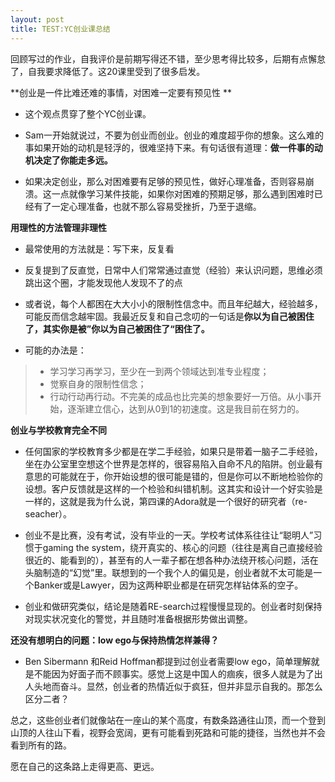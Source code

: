 ```yaml
---
layout: post
title: TEST:YC创业课总结
---
```


回顾写过的作业，自我评价是前期写得还不错，至少思考得比较多，后期有点懈怠了，自我要求降低了。这20课里受到了很多启发。

**创业是一件比难还难的事情，对困难一定要有预见性 **

* 这个观点贯穿了整个YC创业课。

* Sam一开始就说过，不要为创业而创业。创业的难度超乎你的想象。这么难的事如果开始的动机是轻浮的，很难坚持下来。有句话很有道理：**做一件事的动机决定了你能走多远。** 

* 如果决定创业，那么对困难要有足够的预见性，做好心理准备，否则容易崩溃。这一点就像学习某件技能，如果你对困难的预期足够，那么遇到困难时已经有了一定心理准备，也就不那么容易受挫折，乃至于退缩。

**用理性的方法管理非理性**

* 最常使用的方法就是：写下来，反复看

* 反复提到了反直觉，日常中人们常常通过直觉（经验）来认识问题，思维必须跳出这个圈，才能发现他人发现不了的点

* 或者说，每个人都困在大大小小的限制性信念中。而且年纪越大，经验越多，可能反而信念越牢固。我最近反复和自己念叨的一句话是**你以为自己被困住了，其实你是被”你以为自己被困住了“困住了。**

* 可能的办法是：

> * 学习学习再学习，至少在一到两个领域达到准专业程度；
> * 觉察自身的限制性信念；
> * 行动行动再行动。不完美的成品也比完美的想象要好一万倍。从小事开始，逐渐建立信心，达到从0到1的初速度。这是我目前在努力的。


**创业与学校教育完全不同**

* 任何国家的学校教育多少都是在学二手经验，如果只是带着一脑子二手经验，坐在办公室里空想这个世界是怎样的，很容易陷入自命不凡的陷阱。创业最有意思的可能就在于，你开始设想的很可能是错的，但是你可以不断地检验你的设想。客户反馈就是这样的一个检验和纠错机制。这其实和设计一个好实验是一样的，这就是我为什么说，第四课的Adora就是一个很好的研究者（re-seacher）。

* 创业不是比赛，没有考试，没有毕业的一天。学校考试体系往往让“聪明人”习惯于gaming the system，绕开真实的、核心的问题（往往是离自己直接经验很近的、能看到的），甚至有的人一辈子都在想各种办法绕开核心问题，活在头脑制造的“幻觉”里。联想到的一个我个人的偏见是，创业者就不太可能是一个Banker或是Lawyer，因为这两种职业都是在研究怎样钻体系的空子。

* 创业和做研究类似，结论是随着RE-search过程慢慢显现的。创业者时刻保持对现实状况变化的警觉，并且随时准备根据形势做出调整。

**还没有想明白的问题：low ego与保持热情怎样兼得？**

* Ben Sibermann 和Reid Hoffman都提到过创业者需要low ego，简单理解就是不能因为好面子而不顾事实。感觉上这是中国人的痼疾，很多人就是为了出人头地而奋斗。显然，创业者的热情近似于疯狂，但并非显示自我的。那怎么区分二者？

总之，这些创业者们就像站在一座山的某个高度，有数条路通往山顶，而一个登到山顶的人往山下看，视野会宽阔，更有可能看到死路和可能的捷径，当然也并不会看到所有的路。

愿在自己的这条路上走得更高、更远。
